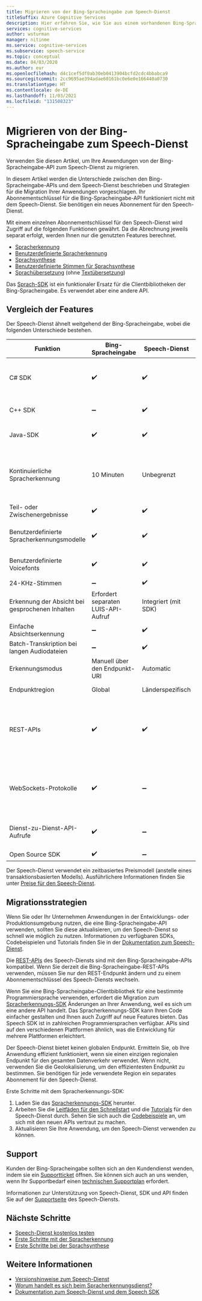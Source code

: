 ```yaml
---
title: Migrieren von der Bing-Spracheingabe zum Speech-Dienst
titleSuffix: Azure Cognitive Services
description: Hier erfahren Sie, wie Sie aus einem vorhandenen Bing-Spracheingabe-Abonnement zum Speech-Dienst von Azure Cognitive Services migrieren.
services: cognitive-services
author: wsturman
manager: nitinme
ms.service: cognitive-services
ms.subservice: speech-service
ms.topic: conceptual
ms.date: 04/03/2020
ms.author: eur
ms.openlocfilehash: d4c1cef5df0ab30eb0413904bcfd2cdc4bbabca9
ms.sourcegitcommit: 2cc9695ae394adae60161bc0e6e0e166440a0730
ms.translationtype: HT
ms.contentlocale: de-DE
ms.lasthandoff: 11/03/2021
ms.locfileid: "131508323"
---
```

# <a name="migrate-from-bing-speech-to-the-speech-service"></a>Migrieren von der Bing-Spracheingabe zum Speech-Dienst

Verwenden Sie diesen Artikel, um Ihre Anwendungen von der Bing-Spracheingabe-API zum Speech-Dienst zu migrieren.

In diesem Artikel werden die Unterschiede zwischen den Bing-Spracheingabe-APIs und dem Speech-Dienst beschrieben und Strategien für die Migration Ihrer Anwendungen vorgeschlagen. Ihr Abonnementschlüssel für die Bing-Spracheingabe-API funktioniert nicht mit dem Speech-Dienst. Sie benötigen ein neues Abonnement für den Speech-Dienst.

Mit einem einzelnen Abonnementschlüssel für den Speech-Dienst wird Zugriff auf die folgenden Funktionen gewährt. Da die Abrechnung jeweils separat erfolgt, werden Ihnen nur die genutzten Features berechnet.

* [Spracherkennung](speech-to-text.md)
* [Benutzerdefinierte Spracherkennung](./custom-speech-overview.md)
* [Sprachsynthese](text-to-speech.md)
* [Benutzerdefinierte Stimmen für Sprachsynthese](./how-to-custom-voice-create-voice.md)
* [Sprachübersetzung](speech-translation.md) (ohne [Textübersetzung](../translator/translator-overview.md))

Das [Sprach-SDK](speech-sdk.md) ist ein funktionaler Ersatz für die Clientbibliotheken der Bing-Spracheingabe. Es verwendet aber eine andere API.

## <a name="comparison-of-features"></a>Vergleich der Features

Der Speech-Dienst ähnelt weitgehend der Bing-Spracheingabe, wobei die folgenden Unterschiede bestehen.

| Funktion | Bing-Spracheingabe | Speech-Dienst | Details |
|--|--|--|--|
| C# SDK | :heavy_check_mark: | :heavy_check_mark: | Der Speech-Dienst unterstützt Windows 10, UWP (Universelle Windows-Plattform) und .NET Standard 2.0. |
| C++ SDK | :heavy_minus_sign: | :heavy_check_mark: | Der Speech-Dienst unterstützt Windows und Linux. |
| Java-SDK | :heavy_check_mark: | :heavy_check_mark: | Der Speech-Dienst unterstützt Android- und Speech-Geräte. |
| Kontinuierliche Spracherkennung | 10 Minuten | Unbegrenzt | Das Speech SDK unterstützt eine unbegrenzte kontinuierliche Erkennung und stellt die Verbindung bei einem Timeout oder einem Verbindungsabbruch automatisch wieder her. |
| Teil- oder Zwischenergebnisse | :heavy_check_mark: | :heavy_check_mark: | Unterstützt mit dem Speech SDK. |
| Benutzerdefinierte Spracherkennungsmodelle | :heavy_check_mark: | :heavy_check_mark: | Die Bing-Spracheingabe erfordert ein separates Custom Speech-Abonnement. |
| Benutzerdefinierte Voicefonts | :heavy_check_mark: | :heavy_check_mark: | Die Bing-Spracheingabe erfordert ein separates Custom Voice-Abonnement. |
| 24-KHz-Stimmen | :heavy_minus_sign: | :heavy_check_mark: |
| Erkennung der Absicht bei gesprochenen Inhalten | Erfordert separaten LUIS-API-Aufruf | Integriert (mit SDK) | Sie können einen LUIS-Schlüssel mit dem Speech-Dienst verwenden. |
| Einfache Absichtserkennung | :heavy_minus_sign: | :heavy_check_mark: |
| Batch-Transkription bei langen Audiodateien | :heavy_minus_sign: | :heavy_check_mark: |
| Erkennungsmodus | Manuell über den Endpunkt-URI | Automatic | Der Erkennungsmodus ist im Speech-Dienst nicht verfügbar. |
| Endpunktregion | Global | Länderspezifisch | Regionale Endpunkte verbessern die Latenz. |
| REST-APIs | :heavy_check_mark: | :heavy_check_mark: | Die REST-APIs des Speech-Diensts sind kompatibel mit der Bing-Spracheingabe (unterschiedlicher Endpunkt). REST-APIs unterstützen Sprachsynthese- und eingeschränkte Spracherkennungsfunktionen. |
| WebSockets-Protokolle | :heavy_check_mark: | :heavy_minus_sign: | Das Speech SDK abstrahiert Websocketverbindungen für Funktionen, die eine ständige Verbindung mit dem Dienst erfordern, sodass es keine Unterstützung mehr gibt, diese manuell zu abonnieren. |
| Dienst-zu-Dienst-API-Aufrufe | :heavy_check_mark: | :heavy_minus_sign: | Wird bei der Bing-Spracheingabe über die C#-Dienstbibliothek bereitgestellt. |
| Open Source SDK | :heavy_check_mark: | :heavy_minus_sign: |

Der Speech-Dienst verwendet ein zeitbasiertes Preismodell (anstelle eines transaktionsbasierten Modells). Ausführlichere Informationen finden Sie unter [Preise für den Speech-Dienst](https://azure.microsoft.com/pricing/details/cognitive-services/speech-services/).

## <a name="migration-strategies"></a>Migrationsstrategien

Wenn Sie oder Ihr Unternehmen Anwendungen in der Entwicklungs- oder Produktionsumgebung nutzen, die eine Bing-Spracheingabe-API verwenden, sollten Sie diese aktualisieren, um den Speech-Dienst so schnell wie möglich zu nutzen. Informationen zu verfügbaren SDKs, Codebeispielen und Tutorials finden Sie in der [Dokumentation zum Speech-Dienst](index.yml).

Die [REST-APIs](./overview.md#reference-docs) des Speech-Diensts sind mit den Bing-Spracheingabe-APIs kompatibel. Wenn Sie derzeit die Bing-Spracheingabe-REST-APIs verwenden, müssen Sie nur den REST-Endpunkt ändern und zu einem Abonnementschlüssel des Speech-Diensts wechseln.

Wenn Sie eine Bing-Spracheingabe-Clientbibliothek für eine bestimmte Programmiersprache verwenden, erfordert die Migration zum [Spracherkennungs-SDK](speech-sdk.md) Änderungen an Ihrer Anwendung, weil es sich um eine andere API handelt. Das Spracherkennungs-SDK kann Ihren Code einfacher gestalten und Ihnen auch Zugriff auf neue Features bieten. Das Speech SDK ist in zahlreichen Programmiersprachen verfügbar. APIs sind auf den verschiedenen Plattformen ähnlich, was die Entwicklung für mehrere Plattformen erleichtert.

Der Speech-Dienst bietet keinen globalen Endpunkt. Ermitteln Sie, ob Ihre Anwendung effizient funktioniert, wenn sie einen einzigen regionalen Endpunkt für den gesamten Datenverkehr verwendet. Wenn nicht, verwenden Sie die Geolokalisierung, um den effizientesten Endpunkt zu bestimmen. Sie benötigen für jede verwendete Region ein separates Abonnement für den Speech-Dienst.

Erste Schritte mit dem Spracherkennungs-SDK:

1. Laden Sie das [Spracherkennungs-SDK](speech-sdk.md) herunter.
1. Arbeiten Sie die [Leitfäden für den Schnellstart](./get-started-speech-to-text.md?pivots=programming-language-csharp&tabs=dotnet) und die [Tutorials](how-to-recognize-intents-from-speech-csharp.md) für den Speech-Dienst durch. Sehen Sie sich auch die [Codebeispiele](./speech-sdk.md#sample-source-code) an, um sich mit den neuen APIs vertraut zu machen.
1. Aktualisieren Sie Ihre Anwendung, um den Speech-Dienst verwenden zu können.

## <a name="support"></a>Support

Kunden der Bing-Spracheingabe sollten sich an den Kundendienst wenden, indem sie ein [Supportticket](https://ms.portal.azure.com/#blade/Microsoft_Azure_Support/HelpAndSupportBlade/newsupportrequest) öffnen. Sie können sich auch an uns wenden, wenn Ihr Supportbedarf einen [technischen Supportplan](https://azure.microsoft.com/support/plans/) erfordert.

Informationen zur Unterstützung von Speech-Dienst, SDK und API finden Sie auf der [Supportseite](../cognitive-services-support-options.md?context=%2fazure%2fcognitive-services%2fspeech-service%2fcontext%2fcontext%253fcontext%253d%2fazure%2fcognitive-services%2fspeech-service%2fcontext%2fcontext) des Speech-Diensts.

## <a name="next-steps"></a>Nächste Schritte

* [Speech-Dienst kostenlos testen](overview.md#try-the-speech-service-for-free)
* [Erste Schritte mit der Spracherkennung](get-started-speech-to-text.md)
* [Erste Schritte bei der Sprachsynthese](get-started-text-to-speech.md)

## <a name="see-also"></a>Weitere Informationen

* [Versionshinweise zum Speech-Dienst](releasenotes.md)
* [Worum handelt es sich beim Spracherkennungsdienst?](overview.md)
* [Dokumentation zum Speech-Dienst und dem Speech SDK](speech-sdk.md#get-the-speech-sdk)
